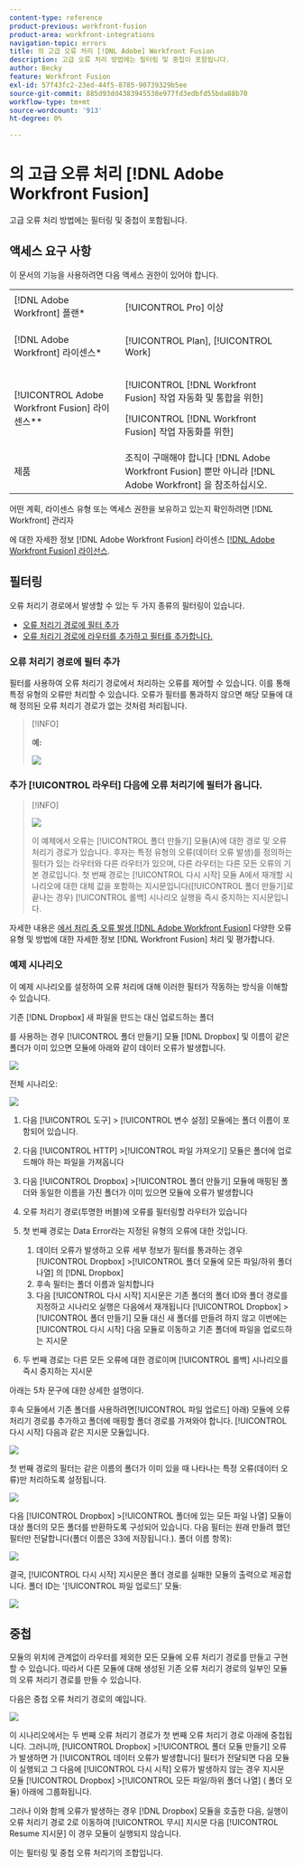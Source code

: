 ```yaml
---
content-type: reference
product-previous: workfront-fusion
product-area: workfront-integrations
navigation-topic: errors
title: 의 고급 오류 처리 [!DNL Adobe] Workfront Fusion
description: 고급 오류 처리 방법에는 필터링 및 중첩이 포함됩니다.
author: Becky
feature: Workfront Fusion
exl-id: 57f43fc2-23ed-44f5-8785-90739329b5ee
source-git-commit: 885d93dd4383945538e977fd3edbfd55bda88b70
workflow-type: tm+mt
source-wordcount: '913'
ht-degree: 0%

---
```


# 의 고급 오류 처리 [!DNL Adobe Workfront Fusion]

고급 오류 처리 방법에는 필터링 및 중첩이 포함됩니다.

## 액세스 요구 사항

이 문서의 기능을 사용하려면 다음 액세스 권한이 있어야 합니다.

<table style="table-layout:auto">
 <col> 
 <col> 
 <tbody> 
  <tr> 
   <td role="rowheader">[!DNL Adobe Workfront] 플랜*</td> 
   <td> <p>[!UICONTROL Pro] 이상</p> </td> 
  </tr> 
  <tr data-mc-conditions=""> 
   <td role="rowheader">[!DNL Adobe Workfront] 라이센스*</td> 
   <td> <p>[!UICONTROL Plan], [!UICONTROL Work]</p> </td> 
  </tr> 
  <tr> 
   <td role="rowheader">[!UICONTROL Adobe Workfront Fusion] 라이센스**</td> 
   <td> <p>[!UICONTROL [!DNL Workfront Fusion] 작업 자동화 및 통합을 위한] </p><p>[!UICONTROL [!DNL Workfront Fusion] 작업 자동화를 위한]</p>  </td> 
  </tr> 
  <tr> 
   <td role="rowheader">제품</td> 
   <td>조직이 구매해야 합니다 [!DNL Adobe Workfront Fusion] 뿐만 아니라 [!DNL Adobe Workfront] 을 참조하십시오.</td> 
  </tr> 
 </tbody> 
</table>

어떤 계획, 라이센스 유형 또는 액세스 권한을 보유하고 있는지 확인하려면 [!DNL Workfront] 관리자

에 대한 자세한 정보 [!DNL Adobe Workfront Fusion] 라이센스 [[!DNL Adobe Workfront Fusion] 라이선스](../../workfront-fusion/get-started/license-automation-vs-integration.md).

## 필터링

오류 처리기 경로에서 발생할 수 있는 두 가지 종류의 필터링이 있습니다.

* [오류 처리기 경로에 필터 추가](#adding-a-filter-to-the-error-handler-route)
* [오류 처리기 경로에 라우터를 추가하고 필터를 추가합니다.](#adding-a-router-followed-by-filters-to-the-error-handler)

### 오류 처리기 경로에 필터 추가

필터를 사용하여 오류 처리기 경로에서 처리하는 오류를 제어할 수 있습니다. 이를 통해 특정 유형의 오류만 처리할 수 있습니다. 오류가 필터를 통과하지 않으면 해당 모듈에 대해 정의된 오류 처리기 경로가 없는 것처럼 처리됩니다.

>[!INFO]
>
>**예:**
>
>![](assets/filter-error-handling-350x238.png)

### 추가 [!UICONTROL 라우터] 다음에 오류 처리기에 필터가 옵니다.

>[!INFO]
>
>![](assets/router-filter-error-handling-350x254.png)
>
>이 예제에서 오류는 [!UICONTROL 폴더 만들기] 모듈(A)에 대한 경로 및 오류 처리기 경로가 있습니다. 후자는 특정 유형의 오류(데이터 오류 발생)를 정의하는 필터가 있는 라우터와 다른 라우터가 있으며, 다른 라우터는 다른 모든 오류의 기본 경로입니다. 첫 번째 경로는 [!UICONTROL 다시 시작] 모듈 A에서 재개할 시나리오에 대한 대체 값을 포함하는 지시문입니다([!UICONTROL 폴더 만들기]로 끝나는 경우) [!UICONTROL 롤백] 시나리오 실행을 즉시 중지하는 지시문입니다.

자세한 내용은 [에서 처리 중 오류 발생 [!DNL Adobe Workfront Fusion]](../../workfront-fusion/errors/error-processing.md) 다양한 오류 유형 및 방법에 대한 자세한 정보 [!DNL Workfront Fusion] 처리 및 평가합니다.

### 예제 시나리오

이 예제 시나리오를 설정하여 오류 처리에 대해 이러한 필터가 작동하는 방식을 이해할 수 있습니다.

기존 [!DNL Dropbox] 새 파일을 만드는 대신 업로드하는 폴더

를 사용하는 경우 [!UICONTROL 폴더 만들기] 모듈 [!DNL Dropbox] 및 이름이 같은 폴더가 이미 있으면 모듈에 아래와 같이 데이터 오류가 발생합니다.

![](assets/dropbox-350x276.png)

전체 시나리오:

![](assets/dropbox-scenario-350x190.png)

1. 다음 [!UICONTROL 도구] > [!UICONTROL 변수 설정] 모듈에는 폴더 이름이 포함되어 있습니다.
1. 다음 [!UICONTROL HTTP] >[!UICONTROL 파일 가져오기] 모듈은 폴더에 업로드해야 하는 파일을 가져옵니다
1. 다음 [!UICONTROL Dropbox] >[!UICONTROL 폴더 만들기] 모듈에 매핑된 폴더와 동일한 이름을 가진 폴더가 이미 있으면 모듈에 오류가 발생합니다
1. 오류 처리기 경로(투명한 버블)에 오류를 필터링할 라우터가 있습니다
1. 첫 번째 경로는 Data Error라는 지정된 유형의 오류에 대한 것입니다.

   1. 데이터 오류가 발생하고 오류 세부 정보가 필터를 통과하는 경우 [!UICONTROL Dropbox] >[!UICONTROL 폴더 모듈에 모든 파일/하위 폴더 나열] 의 [!DNL Dropbox]
   1. 후속 필터는 폴더 이름과 일치합니다
   1. 다음 [!UICONTROL 다시 시작] 지시문은 기존 폴더의 폴더 ID와 폴더 경로를 지정하고 시나리오 실행은 다음에서 재개됩니다 [!UICONTROL Dropbox] >[!UICONTROL 폴더 만들기] 모듈 대신 새 폴더를 만들려 하지 않고 이번에는 [!UICONTROL 다시 시작] 다음 모듈로 이동하고 기존 폴더에 파일을 업로드하는 지시문

1. 두 번째 경로는 다른 모든 오류에 대한 경로이며 [!UICONTROL 롤백] 시나리오를 즉시 중지하는 지시문

아래는 5차 문구에 대한 상세한 설명이다.

후속 모듈에서 기존 폴더를 사용하려면[!UICONTROL 파일 업로드] 아래) 모듈에 오류 처리기 경로를 추가하고 폴더에 매핑할 폴더 경로를 가져와야 합니다. [!UICONTROL 다시 시작] 다음과 같은 지시문 모듈입니다.

![](assets/add-error-handler-route-350x113.png)

첫 번째 경로의 필터는 같은 이름의 폴더가 이미 있을 때 나타나는 특정 오류(데이터 오류)만 처리하도록 설정됩니다.

![](assets/condition-350x327.png)

다음 [!UICONTROL Dropbox] >[!UICONTROL 폴더에 있는 모든 파일 나열] 모듈이 대상 폴더의 모든 폴더를 반환하도록 구성되어 있습니다. 다음 필터는 원래 만들려 했던 필터만 전달합니다(폴더 이름은 33에 저장됩니다.). 폴더 이름 항목):

![](assets/condition2-350x193.png)

결국, [!UICONTROL 다시 시작] 지시문은 폴더 경로를 실패한 모듈의 출력으로 제공합니다. 폴더 ID는 &#39;[!UICONTROL 파일 업로드]&#39; 모듈:

![](assets/flow-control-350x190.png)

## 중첩

모듈의 위치에 관계없이 라우터를 제외한 모든 모듈에 오류 처리기 경로를 만들고 구현할 수 있습니다. 따라서 다른 모듈에 대해 생성된 기존 오류 처리기 경로의 일부인 모듈의 오류 처리기 경로를 만들 수 있습니다.

다음은 중첩 오류 처리기 경로의 예입니다.

![](assets/nested-error-handling-route-350x174.png)

이 시나리오에서는 두 번째 오류 처리기 경로가 첫 번째 오류 처리기 경로 아래에 중첩됩니다. 그러니까, [!UICONTROL Dropbox] >[!UICONTROL 폴더 모듈 만들기] 오류가 발생하면 가 [!UICONTROL 데이터 오류가 발생합니다] 필터가 전달되면 다음 모듈이 실행되고 그 다음에 [!UICONTROL 다시 시작] 오류가 발생하지 않는 경우 지시문 모듈 [!UICONTROL Dropbox] >[!UICONTROL 모든 파일/하위 폴더 나열] ( 폴더 모듈) 아래에 그룹화됩니다.

그러나 이와 함께 오류가 발생하는 경우 [!DNL Dropbox] 모듈을 호출한 다음, 실행이 오류 처리기 경로 2로 이동하여 [!UICONTROL 무시] 지시문 다음 [!UICONTROL Resume 지시문] 이 경우 모듈이 실행되지 않습니다.

이는 필터링 및 중첩 오류 처리기의 조합입니다.

